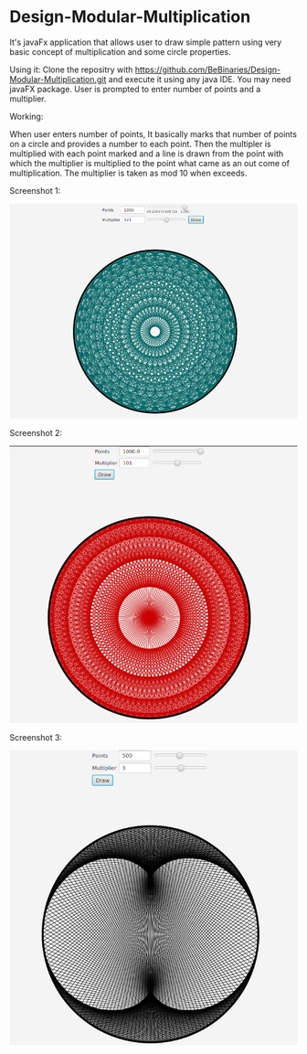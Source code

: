 # Design-Modular-Multiplication

It's javaFx application that allows user to draw simple pattern using very basic concept of multiplication and some circle properties.

Using it:
Clone the repositry with  https://github.com/BeBinaries/Design-Modular-Multiplication.git  and execute it using any java IDE. You may need javaFX package.
User is prompted to enter number of points and a multiplier.

Working:

When user enters number of points, It basically marks that number of points on a circle and provides a number to each point.
Then the multipler is multiplied with each point marked and a line is drawn from the point with which the multiplier is multiplied to the point what came as an out come of multiplication.
The multiplier is taken as mod 10 when exceeds.


Screenshot 1:

![Alt text](/Screenshots/design1.png?raw=true "Optional Title")

Screenshot 2:

![Alt text](/Screenshots/Design2.png?raw=true "Optional Title")

Screenshot 3:

![Alt text](/Screenshots/Design5.png?raw=true "Optional Title")
